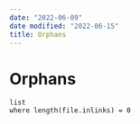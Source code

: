 ```yaml
---
date: "2022-06-09"
date modified: "2022-06-15"
title: Orphans
---
```


# Orphans
```dataview
list
where length(file.inlinks) = 0
```
